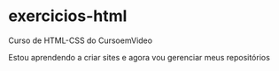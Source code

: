 # exercicios-html
 Curso de HTML-CSS do CursoemVideo

Estou aprendendo a criar sites e agora vou gerenciar meus repositórios